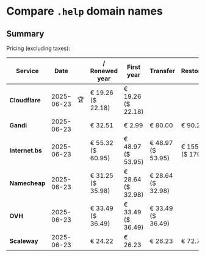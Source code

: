 # Compare `.help` domain names

## Summary

Pricing (excluding taxes):

| Service | Date |  | / Renewed year | First year | Transfer | Restoration |
|--|--|--|--|--|--|--|
| **Cloudflare** | 2025-06-23 | 🏆 | € 19.26<br>($ 22.18) | € 19.26<br>($ 22.18) |  |  |
| **Gandi** | 2025-06-23 |  | € 32.51 | € 2.99 | € 80.00 | € 90.22 |
| **Internet.bs** | 2025-06-23 |  | € 55.32<br>($ 60.95) | € 48.97<br>($ 53.95) | € 48.97<br>($ 53.95) | € 155.17<br>($ 170.95) |
| **Namecheap** | 2025-06-23 |  | € 31.25<br>($ 35.98) | € 28.64<br>($ 32.98) | € 28.64<br>($ 32.98) |  |
| **OVH** | 2025-06-23 |  | € 33.49<br>($ 36.49) | € 33.49<br>($ 36.49) | € 33.49<br>($ 36.49) |  |
| **Scaleway** | 2025-06-23 |  | € 24.22 | € 26.23 | € 26.23 | € 72.76 |
